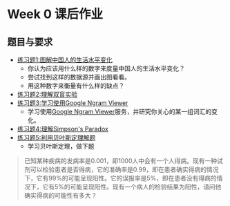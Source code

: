 # Week 0 课后作业

## 题目与要求

-  [练习题1:图解中国人的生活水平变化](https://github.com/zxcbbn/OMOOCData/blob/master/assignment/0w/图解中国人的生活水平变化.md)
	-  你认为应该用什么样的数字来度量中国人的生活水平变化？
	-  尝试找到这样的数据源并画出图看看。
	-  用这种数字来衡量有什么样的缺点？
-  [练习题2:理解双盲实验](https://github.com/zxcbbn/OMOOCData/blob/master/assignment/0w/理解双盲实验.md)
-  [练习题3:学习使用Google Ngram Viewer](https://github.com/zxcbbn/OMOOCData/blob/master/assignment/0w/Google_Ngram_Viewer.md)
	- 学习使用[Google Ngram Viewer](https://books.google.com/ngrams)服务，并研究你关心的某一组词汇的变化。
-  [练习题4:理解Simpson's Paradox](https://github.com/zxcbbn/OMOOCData/blob/master/assignment/0w/理解辛普森悖论.md)
-  [练习题5:利用贝叶斯定理解题](https://github.com/zxcbbn/OMOOCData/blob/master/assignment/0w/贝叶斯定理.md)
	-  学习贝叶斯定理，做下题
	
> 已知某种疾病的发病率是0.001，即1000人中会有一个人得病。现有一种试剂可以检验患者是否得病，它的准确率是0.99，即在患者确实得病的情况下，它有99%的可能呈现阳性。它的误报率是5%，即在患者没有得病的情况下，它有5%的可能呈现阳性。现有一个病人的检验结果为阳性，请问他确实得病的可能性有多大？





